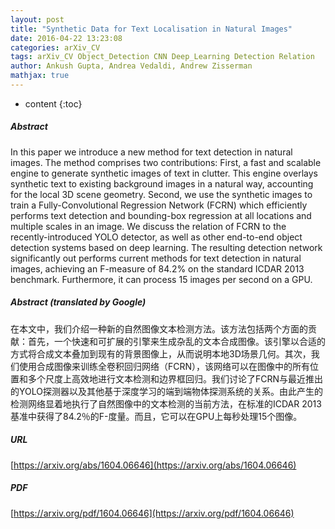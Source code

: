 ```yaml
---
layout: post
title: "Synthetic Data for Text Localisation in Natural Images"
date: 2016-04-22 13:23:08
categories: arXiv_CV
tags: arXiv_CV Object_Detection CNN Deep_Learning Detection Relation
author: Ankush Gupta, Andrea Vedaldi, Andrew Zisserman
mathjax: true
---
```


* content
{:toc}

##### Abstract
In this paper we introduce a new method for text detection in natural images. The method comprises two contributions: First, a fast and scalable engine to generate synthetic images of text in clutter. This engine overlays synthetic text to existing background images in a natural way, accounting for the local 3D scene geometry. Second, we use the synthetic images to train a Fully-Convolutional Regression Network (FCRN) which efficiently performs text detection and bounding-box regression at all locations and multiple scales in an image. We discuss the relation of FCRN to the recently-introduced YOLO detector, as well as other end-to-end object detection systems based on deep learning. The resulting detection network significantly out performs current methods for text detection in natural images, achieving an F-measure of 84.2% on the standard ICDAR 2013 benchmark. Furthermore, it can process 15 images per second on a GPU.

##### Abstract (translated by Google)
在本文中，我们介绍一种新的自然图像文本检测方法。该方法包括两个方面的贡献：首先，一个快速和可扩展的引擎来生成杂乱的文本合成图像。该引擎以合适的方式将合成文本叠加到现有的背景图像上，从而说明本地3D场景几何。其次，我们使用合成图像来训练全卷积回归网络（FCRN），该网络可以在图像中的所有位置和多个尺度上高效地进行文本检测和边界框回归。我们讨论了FCRN与最近推出的YOLO探测器以及其他基于深度学习的端到端物体探测系统的关系。由此产生的检测网络显着地执行了自然图像中的文本检测的当前方法，在标准的ICDAR 2013基准中获得了84.2％的F-度量。而且，它可以在GPU上每秒处理15个图像。

##### URL
[https://arxiv.org/abs/1604.06646](https://arxiv.org/abs/1604.06646)

##### PDF
[https://arxiv.org/pdf/1604.06646](https://arxiv.org/pdf/1604.06646)

